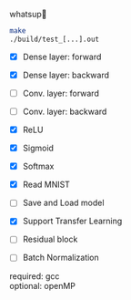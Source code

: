 whatsup🍔


```bash
make
./build/test_[...].out
```

 - [x] Dense layer: forward
 - [x] Dense layer: backward
 - [ ] Conv. layer: forward
 - [ ] Conv. layer: backward
 - [x] ReLU
 - [x] Sigmoid
 - [x] Softmax
 - [x] Read MNIST
 - [ ] Save and Load model
 - [x] Support Transfer Learning
 - [ ] Residual block
 - [ ] Batch Normalization
 

required: gcc <br/>optional: openMP
